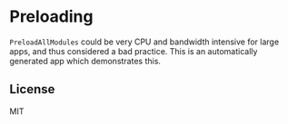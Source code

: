 # Preloading

`PreloadAllModules` could be very CPU and bandwidth intensive for large apps, and thus considered a bad practice. This is an automatically generated app which demonstrates this.

## License

MIT
